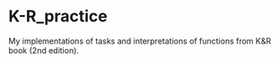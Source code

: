 # K-R_practice
My implementations of tasks and interpretations of functions from K&amp;R book (2nd edition).

